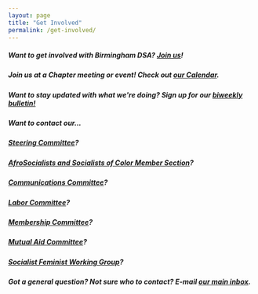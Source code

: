 ```yaml
---
layout: page
title: "Get Involved"
permalink: /get-involved/
---
```


<p><h5>Want to get involved with Birmingham DSA? <a href="https://act.dsausa.org/donate/membership">Join us</a>!

<p><h5>Join us at a Chapter meeting or event! Check out <a href="https://bhamdsa.org/calendar/">our Calendar</a>.

<p><h5>Want to stay updated with what we're doing? Sign up for our <a href="https://actionnetwork.org/forms/birmingham-dsa-biweekly-bulletin-subscription-form">biweekly bulletin!</a>

<p><h5>Want to contact our...

<h5><p><a href="mailto:steering@bhamdsa.org?subject=Question for Steering Committee">Steering Committee</a>?

<h5><p><a href="mailto:afrosoc@bhamdsa.org?subject=Question for AFROSOC">AfroSocialists and Socialists of Color Member Section</a>?

<h5><p><a href="mailto:info@bhamdsa.org?subject=Question for Comms Committee">Communications Committee</a>?

<h5><p><a href="mailto:info@bhamdsa.org?subject=Question for Labor Committee">Labor Committee</a>?

<h5><p><a href="mailto:info@bhamdsa.org?subject=Question for Membership Committee">Membership Committee</a>?

<h5><p><a href="mailto:mutualaid@bhamdsa.org?subject=Question for Mutual Aid Committee">Mutual Aid Committee</a>?

<h5><p><a href="mailto:socfem@bhamdsa.org?subject=Question for Socialist Feminist Working Group">Socialist Feminist Working Group</a>?

<h5><p>Got a general question? Not sure who to contact? E-mail <a href="mailto:info@bhamdsa.org?subject=General Question">our main inbox</a>.

